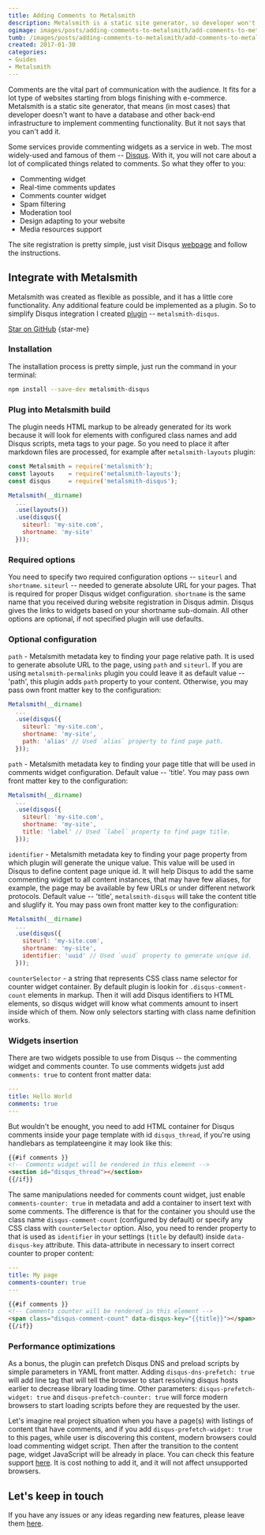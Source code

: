 ```yaml
---
title: Adding Comments to Metalsmith
description: Metalsmith is a static site generator, so developer won't to implement commenting functionality from scratch.
ogimage: images/posts/adding-comments-to-metalsmith/add-comments-to-metalsmith-project-og.jpg
tumb: /images/posts/adding-comments-to-metalsmith/add-comments-to-metalsmith-project
created: 2017-01-30
categories:
- Guides
- Metalsmith
---
```

Comments are the vital part of communication with the audience. It fits for a lot type of websites starting from blogs finishing with e-commerce. Metalsmith is a static site generator, that means (in most cases) that developer doesn't want to have a database and other back-end infrastructure to implement commenting functionality. But it not says that you can't add it.

Some services provide commenting widgets as a service in web. The most widely-used and famous of them -- [Disqus](https://disqus.com/). With it, you will not care about a lot of complicated things related to comments. So what they offer to you:
- Commenting widget
- Real-time comments updates
- Comments counter widget
- Spam filtering
- Moderation tool
- Design adapting to your website
- Media resources support

The site registration is pretty simple, just visit Disqus [webpage](https://disqus.com/profile/signup/intent/) and follow the instructions.

## Integrate with Metalsmith
Metalsmith was created as flexible as possible, and it has a little core functionality. Any additional feature could be implemented as a plugin. So to simplify Disqus integration I created [plugin](https://github.com/vitaliy-bobrov/metalsmith-disqus) -- `metalsmith-disqus`.

[Star on GitHub](https://github.com/vitaliy-bobrov/metalsmith-disqus)
{star-me}

### Installation
The installation process is pretty simple, just run the command in your terminal:

```bash
npm install --save-dev metalsmith-disqus
```
### Plug into Metalsmith build
The plugin needs HTML markup to be already generated for its work because it will look for elements with configured class names and add Disqus scripts, meta tags to your page. So you need to place it after markdown files are processed, for example after `metalsmith-layouts` plugin:

```js
const Metalsmith = require('metalsmith');
const layouts    = require('metalsmith-layouts');
const disqus     = require('metalsmith-disqus');

Metalsmith(__dirname)
  ...
  .use(layouts())
  .use(disqus({
    siteurl: 'my-site.com',
    shortname: 'my-site'
  }));
```

### Required options
You need to specify two required configuration options -- `siteurl` and `shortname`. `siteurl` -- needed to generate absolute URL for your pages. That is required for proper Disqus widget configuration. `shortname` is the same name that you received during website registration in Disqus admin. Disqus gives the links to widgets based on your shortname sub-domain. All other options are optional, if not specified plugin will use defaults.

### Optional configuration
`path` - Metalsmith metadata key to finding your page relative path. It is used to generate absolute URL to the page, using `path` and `siteurl`. If you are using `metalsmith-permalinks` plugin you could leave it as default value -- 'path', this plugin adds `path` property to your content. Otherwise, you may pass own front matter key to the configuration:

```js
Metalsmith(__dirname)
  ...
  .use(disqus({
    siteurl: 'my-site.com',
    shortname: 'my-site',
    path: 'alias' // Used `alias` property to find page path.
  }));
```

`path` - Metalsmith metadata key to finding your page title that will be used in comments widget configuration. Default value -- 'title'. You may pass own front matter key to the configuration:

```js
Metalsmith(__dirname)
  ...
  .use(disqus({
    siteurl: 'my-site.com',
    shortname: 'my-site',
    title: 'label' // Used `label` property to find page title.
  }));
```

`identifier` - Metalsmith metadata key to finding your page property from which plugin will generate the unique value. This value will be used in Disqus to define content page unique id. It will help Disqus to add the same commenting widget to all content instances, that may have few aliases, for example, the page may be available by few URLs or under different network protocols. Default value -- 'title', `metalsmith-disqus` will take the content title and sluglify it. You may pass own front matter key to the configuration:

```js
Metalsmith(__dirname)
  ...
  .use(disqus({
    siteurl: 'my-site.com',
    shortname: 'my-site',
    identifier: 'uuid' // Used `uuid` property to generate unique id.
  }));
```

`counterSelector` - a string that represents CSS class name selector for counter widget container. By default plugin is lookin for `.disqus-comment-count` elements in markup. Then it will add Disqus identifiers to HTML elements, so disqus widget will know what comments amount to insert inside which of them. Now only selectors starting with class name definition works.

### Widgets insertion

There are two widgets possible to use from Disqus -- the commenting widget and comments counter. To use comments widgets just add `comments: true` to content front matter data:

```yaml
---
title: Hello World
comments: true
---
```

But wouldn't be enought, you need to add HTML container for Disqus comments inside your page template with id `disqus_thread`, if you're using handlebars as templateengine it may look like this:

```html
{{#if comments }}
<!-- Comments widget will be rendered in this element -->
<section id="disqus_thread"></section>
{{/if}}
```

The same manipulations needed for comments count widget, just enable `comments-counter: true` in metadata and add a container to insert text with some comments. The difference is that for the container you should use the class name `disqus-comment-count` (configured by default) or specify any CSS class with `counterSelector` option. Also, you need to render property to that is used as `identifier` in your settings (`title` by default) inside `data-disqus-key` attribute. This data-attribute in necessary to insert correct counter to proper content:

```yaml
---
title: My page
comments-counter: true
---
```

```html
{{#if comments }}
<!-- Comments counter will be rendered in this element -->
<span class="disqus-comment-count" data-disqus-key="{{title}}"></span>
{{/if}}
```

### Performance optimizations
As a bonus, the plugin can prefetch Disqus DNS and preload scripts by simple parameters in YAML front matter. Adding `disqus-dns-prefetch: true` will add line tag that will tell the browser to start resolving disqus hosts earlier to decrease library loading time. Other parameters: `disqus-prefetch-widget: true` and `disqus-prefetch-counter: true` will force modern browsers to start loading scripts before they are requested by the user.

Let's imagine real project situation when you have a page(s) with listings of content that have comments, and if you add `disqus-prefetch-widget: true` to this pages, while user is discovering this content, modern browsers could load commenting widget script. Then after the transition to the content page, widget JavaScript will be already in place. You can check this feature support [here](http://caniuse.com/#feat=link-rel-prefetch). It is cost nothing to add it, and it will not affect unsupported browsers.

## Let's keep in touch
If you have any issues or any ideas regarding new features, please leave them [here](https://github.com/vitaliy-bobrov/metalsmith-disqus/issues).
